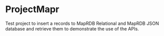 # ProjectMapr

Test project to insert a records to MapRDB Relational and MapRDB JSON database and retrieve them to demonstrate the use of the APIs.
